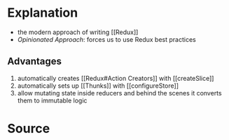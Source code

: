 # Explanation

- the modern approach of writing [[Redux]]
- _Opinionated Approach_: forces us to use Redux best practices

## Advantages

1. automatically creates [[Redux#Action Creators]] with [[createSlice]]
2. automatically sets up [[Thunks]] with [[configureStore]]
3. allow mutating state inside reducers and behind the scenes it converts them to immutable logic

# Source
